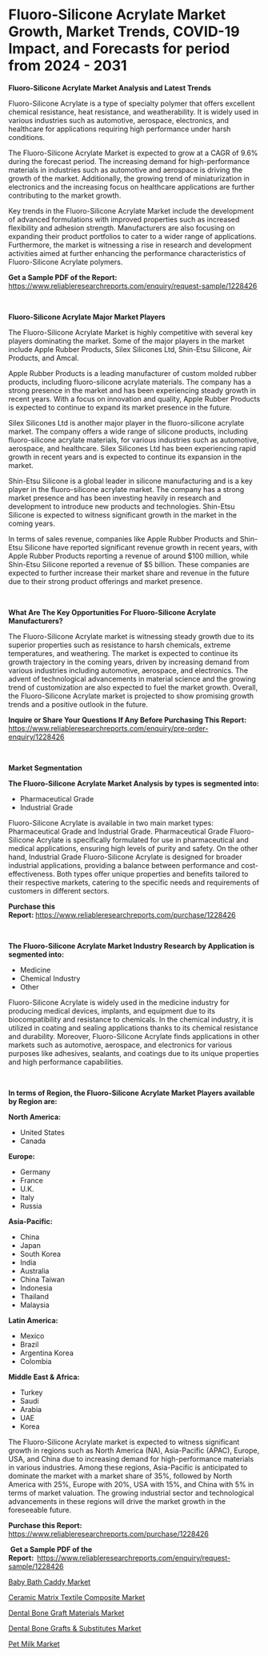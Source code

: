<p><h1>Fluoro-Silicone Acrylate Market Growth, Market Trends, COVID-19 Impact, and Forecasts for period from 2024 - 2031</h1></p><p><strong>Fluoro-Silicone Acrylate Market Analysis and Latest Trends</strong></p>
<p><p>Fluoro-Silicone Acrylate is a type of specialty polymer that offers excellent chemical resistance, heat resistance, and weatherability. It is widely used in various industries such as automotive, aerospace, electronics, and healthcare for applications requiring high performance under harsh conditions.</p><p>The Fluoro-Silicone Acrylate Market is expected to grow at a CAGR of 9.6% during the forecast period. The increasing demand for high-performance materials in industries such as automotive and aerospace is driving the growth of the market. Additionally, the growing trend of miniaturization in electronics and the increasing focus on healthcare applications are further contributing to the market growth.</p><p>Key trends in the Fluoro-Silicone Acrylate Market include the development of advanced formulations with improved properties such as increased flexibility and adhesion strength. Manufacturers are also focusing on expanding their product portfolios to cater to a wider range of applications. Furthermore, the market is witnessing a rise in research and development activities aimed at further enhancing the performance characteristics of Fluoro-Silicone Acrylate polymers.</p></p>
<p><strong>Get a Sample PDF of the Report:&nbsp;</strong> <a href="https://www.reliableresearchreports.com/enquiry/request-sample/1228426">https://www.reliableresearchreports.com/enquiry/request-sample/1228426</a></p>
<p>&nbsp;</p>
<p><strong>Fluoro-Silicone Acrylate Major Market Players</strong></p>
<p><p>The Fluoro-Silicone Acrylate Market is highly competitive with several key players dominating the market. Some of the major players in the market include Apple Rubber Products, Silex Silicones Ltd, Shin-Etsu Silicone, Air Products, and Amcal. </p><p>Apple Rubber Products is a leading manufacturer of custom molded rubber products, including fluoro-silicone acrylate materials. The company has a strong presence in the market and has been experiencing steady growth in recent years. With a focus on innovation and quality, Apple Rubber Products is expected to continue to expand its market presence in the future.</p><p>Silex Silicones Ltd is another major player in the fluoro-silicone acrylate market. The company offers a wide range of silicone products, including fluoro-silicone acrylate materials, for various industries such as automotive, aerospace, and healthcare. Silex Silicones Ltd has been experiencing rapid growth in recent years and is expected to continue its expansion in the market.</p><p>Shin-Etsu Silicone is a global leader in silicone manufacturing and is a key player in the fluoro-silicone acrylate market. The company has a strong market presence and has been investing heavily in research and development to introduce new products and technologies. Shin-Etsu Silicone is expected to witness significant growth in the market in the coming years.</p><p>In terms of sales revenue, companies like Apple Rubber Products and Shin-Etsu Silicone have reported significant revenue growth in recent years, with Apple Rubber Products reporting a revenue of around $100 million, while Shin-Etsu Silicone reported a revenue of $5 billion. These companies are expected to further increase their market share and revenue in the future due to their strong product offerings and market presence.</p></p>
<p>&nbsp;</p>
<p><strong>What Are The Key Opportunities For Fluoro-Silicone Acrylate Manufacturers?</strong></p>
<p><p>The Fluoro-Silicone Acrylate market is witnessing steady growth due to its superior properties such as resistance to harsh chemicals, extreme temperatures, and weathering. The market is expected to continue its growth trajectory in the coming years, driven by increasing demand from various industries including automotive, aerospace, and electronics. The advent of technological advancements in material science and the growing trend of customization are also expected to fuel the market growth. Overall, the Fluoro-Silicone Acrylate market is projected to show promising growth trends and a positive outlook in the future.</p></p>
<p><strong>Inquire or Share Your Questions If Any Before Purchasing This Report:</strong> <a href="https://www.reliableresearchreports.com/enquiry/pre-order-enquiry/1228426">https://www.reliableresearchreports.com/enquiry/pre-order-enquiry/1228426</a></p>
<p>&nbsp;</p>
<p><strong>Market Segmentation</strong></p>
<p><strong>The Fluoro-Silicone Acrylate Market Analysis by types is segmented into:</strong></p>
<p><ul><li>Pharmaceutical Grade</li><li>Industrial Grade</li></ul></p>
<p><p>Fluoro-Silicone Acrylate is available in two main market types: Pharmaceutical Grade and Industrial Grade. Pharmaceutical Grade Fluoro-Silicone Acrylate is specifically formulated for use in pharmaceutical and medical applications, ensuring high levels of purity and safety. On the other hand, Industrial Grade Fluoro-Silicone Acrylate is designed for broader industrial applications, providing a balance between performance and cost-effectiveness. Both types offer unique properties and benefits tailored to their respective markets, catering to the specific needs and requirements of customers in different sectors.</p></p>
<p><strong>Purchase this Report:&nbsp;</strong><a href="https://www.reliableresearchreports.com/purchase/1228426">https://www.reliableresearchreports.com/purchase/1228426</a></p>
<p>&nbsp;</p>
<p><strong>The Fluoro-Silicone Acrylate Market Industry Research by Application is segmented into:</strong></p>
<p><ul><li>Medicine</li><li>Chemical Industry</li><li>Other</li></ul></p>
<p><p>Fluoro-Silicone Acrylate is widely used in the medicine industry for producing medical devices, implants, and equipment due to its biocompatibility and resistance to chemicals. In the chemical industry, it is utilized in coating and sealing applications thanks to its chemical resistance and durability. Moreover, Fluoro-Silicone Acrylate finds applications in other markets such as automotive, aerospace, and electronics for various purposes like adhesives, sealants, and coatings due to its unique properties and high performance capabilities.</p></p>
<p>&nbsp;</p>
<p><strong>In terms of Region, the Fluoro-Silicone Acrylate Market Players available by Region are:</strong></p>
<p>
    <p> <strong> North America: </strong>
        <ul>
            <li>United States</li>
            <li>Canada</li>
        </ul>
        </p> 
    <p> <strong> Europe: </strong>
        <ul>
            <li>Germany</li>
            <li>France</li>
            <li>U.K.</li>
            <li>Italy</li>
            <li>Russia</li>
        </ul>
        </p> 
    <p> <strong> Asia-Pacific: </strong>
        <ul>
            <li>China</li>
            <li>Japan</li>
            <li>South Korea</li>
            <li>India</li>
            <li>Australia</li>
            <li>China Taiwan</li>
            <li>Indonesia</li>
            <li>Thailand</li>
            <li>Malaysia</li>
        </ul>
        </p> 
    <p> <strong> Latin America: </strong>
        <ul>
            <li>Mexico</li>
            <li>Brazil</li>
            <li>Argentina Korea</li>
            <li>Colombia</li>
        </ul>
        </p> 
    <p> <strong> Middle East & Africa: </strong>
        <ul>
            <li>Turkey</li>
            <li>Saudi</li>
            <li>Arabia</li>
            <li>UAE</li>
            <li>Korea</li>
        </ul>
    </p>
    </p>
<p><p>The Fluoro-Silicone Acrylate market is expected to witness significant growth in regions such as North America (NA), Asia-Pacific (APAC), Europe, USA, and China due to increasing demand for high-performance materials in various industries. Among these regions, Asia-Pacific is anticipated to dominate the market with a market share of 35%, followed by North America with 25%, Europe with 20%, USA with 15%, and China with 5% in terms of market valuation. The growing industrial sector and technological advancements in these regions will drive the market growth in the foreseeable future.</p></p>
<p><strong>Purchase this Report: </strong><a href="https://www.reliableresearchreports.com/purchase/1228426">https://www.reliableresearchreports.com/purchase/1228426</a></p>
<p>&nbsp;<strong>Get a Sample PDF of the Report:&nbsp;&nbsp;</strong><a href="https://www.reliableresearchreports.com/enquiry/request-sample/1228426">https://www.reliableresearchreports.com/enquiry/request-sample/1228426</a></p>
<p><strong></strong></p>
<p><p><a href="https://picayune-night-cbd.notion.site/Baby-Bath-Caddy-Market-A-Comprehensive-Report-of-its-Market-Share-Growth-Trends-2024-2031-4cf6d3aa29c74d3d89f0f5ab21f4be46">Baby Bath Caddy Market</a></p><p><a href="https://github.com/lubmix/Market-Research-Report-List-1/blob/main/ceramic-matrix-textile-composite-market.md">Ceramic Matrix Textile Composite Market</a></p><p><a href="https://issuu.com/reportprime-2/docs/dental-bone-graft-materials-market-size-2030.pptx">Dental Bone Graft Materials Market</a></p><p><a href="https://issuu.com/reportprime-2/docs/dental-bone-grafts-substitutes-market-size-2030.pp">Dental Bone Grafts & Substitutes Market</a></p><p><a href="https://view.publitas.com/reportprime-1/pet-milk-market-research-report-provides-critical-insights-that-can-help-shape-business-development-and-investment-strategies/">Pet Milk Market</a></p></p>